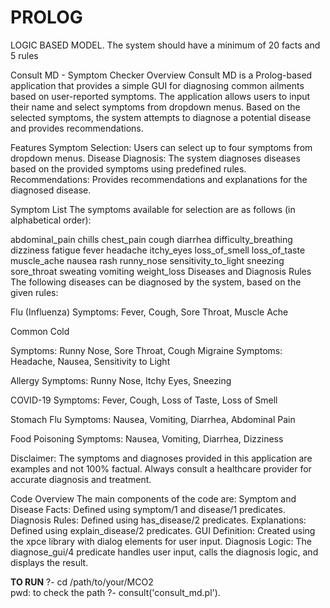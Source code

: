 # PROLOG
LOGIC BASED MODEL. The system should have a minimum of 20 facts and 5 rules

Consult MD - Symptom Checker
Overview
Consult MD is a Prolog-based application that provides a simple GUI for diagnosing common ailments based on user-reported symptoms. The application allows users to input their name and select symptoms from dropdown menus. Based on the selected symptoms, the system attempts to diagnose a potential disease and provides recommendations.

Features
Symptom Selection: Users can select up to four symptoms from dropdown menus.
Disease Diagnosis: The system diagnoses diseases based on the provided symptoms using predefined rules.
Recommendations: Provides recommendations and explanations for the diagnosed disease.

Symptom List
The symptoms available for selection are as follows (in alphabetical order):

abdominal_pain
chills
chest_pain
cough
diarrhea
difficulty_breathing
dizziness
fatigue
fever
headache
itchy_eyes
loss_of_smell
loss_of_taste
muscle_ache
nausea
rash
runny_nose
sensitivity_to_light
sneezing
sore_throat
sweating
vomiting
weight_loss
Diseases and Diagnosis Rules
The following diseases can be diagnosed by the system, based on the given rules:

Flu (Influenza)
Symptoms: Fever, Cough, Sore Throat, Muscle Ache

Common Cold

Symptoms: Runny Nose, Sore Throat, Cough
Migraine
Symptoms: Headache, Nausea, Sensitivity to Light

Allergy
Symptoms: Runny Nose, Itchy Eyes, Sneezing

COVID-19
Symptoms: Fever, Cough, Loss of Taste, Loss of Smell

Stomach Flu
Symptoms: Nausea, Vomiting, Diarrhea, Abdominal Pain

Food Poisoning
Symptoms: Nausea, Vomiting, Diarrhea, Dizziness

Disclaimer: The symptoms and diagnoses provided in this application are examples and not 100% factual. Always consult a healthcare provider for accurate diagnosis and treatment.

Code Overview
The main components of the code are:
Symptom and Disease Facts: Defined using symptom/1 and disease/1 predicates.
Diagnosis Rules: Defined using has_disease/2 predicates.
Explanations: Defined using explain_disease/2 predicates.
GUI Definition: Created using the xpce library with dialog elements for user input.
Diagnosis Logic: The diagnose_gui/4 predicate handles user input, calls the diagnosis logic, and displays the result.

**TO RUN**
?- cd /path/to/your/MCO2    
pwd: to check the path
?- consult('consult_md.pl').
